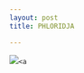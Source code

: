 ```yaml
---
layout: post
title: PHLORIDJA

---
```

![](/smack/uploads/123394483_113389647230632_5331672937135729398_n.jpg)`<a`